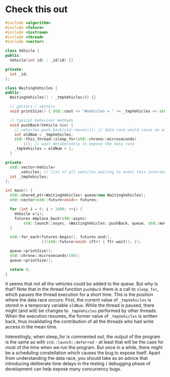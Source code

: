 # Check this out

```cpp
#include <algorithm>
#include <future>
#include <iostream>
#include <thread>
#include <vector>

class Vehicle {
public:
  Vehicle(int id) : _id(id) {}

private:
  int _id;
};

class WaitingVehicles {
public:
  WaitingVehicles() : _tmpVehicles(0) {}

  // getters / setters
  void printSize() { std::cout << "#vehicles = " << _tmpVehicles << std::endl; }

  // typical behaviour methods
  void pushBack(Vehicle &&v) {
    //_vehicles.push_back(std::move(v)); // data race would cause an exception
    int oldNum = _tmpVehicles;
    std::this_thread::sleep_for(std::chrono::microseconds(
        1)); // wait deliberately to expose the data race
    _tmpVehicles = oldNum + 1;
  }

private:
  std::vector<Vehicle>
      _vehicles; // list of all vehicles waiting to enter this intersection
  int _tmpVehicles;
};

int main() {
  std::shared_ptr<WaitingVehicles> queue(new WaitingVehicles);
  std::vector<std::future<void>> futures;

  for (int i = 0; i < 1000; ++i) {
    Vehicle v(i);
    futures.emplace_back(std::async(
        std::launch::async, &WaitingVehicles::pushBack, queue, std::move(v)));
  }

  std::for_each(futures.begin(), futures.end(),
                [](std::future<void> &ftr) { ftr.wait(); });

  queue->printSize();
  std::chrono::microseconds(100);
  queue->printSize();

  return 0;
}
```

It seems that not all the vehicles could be added to the queue. But why is that?
Note that in the thread function `pushBack` there is a call to `sleep_for`,
which pauses the thread execution for a short time. This is the position where
the data race occurs: First, the current value of `_tmpVehicles` is stored in a
temporary variable `oldNum`. While the thread is paused, there might (and will)
be changes to `_tmpVehicles` performed by other threads. When the execution
resumes, the former value of `_tmpVehicles` is written back, thus invalidating
the contribution of all the threads who had write access in the mean time.

Interestingly, when sleep_for is commented out, the output of the program is
the same as with `std::launch::deferred` - at least that will be the case for
most of the time when we run the program. But once in a while, there might be
a scheduling constellation which causes the bug to expose itself. Apart from
understanding the data race, you should take as an advice that introducing
deliberate time delays in the testing / debugging phase of development can
help expose many concurrency bugs.
